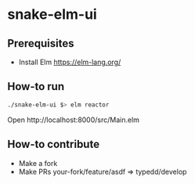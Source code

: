 # snake-elm-ui

## Prerequisites

* Install Elm https://elm-lang.org/

## How-to run

```sh
./snake-elm-ui $> elm reactor
```

Open http://localhost:8000/src/Main.elm

## How-to contribute

* Make a fork
* Make PRs your-fork/feature/asdf => typedd/develop